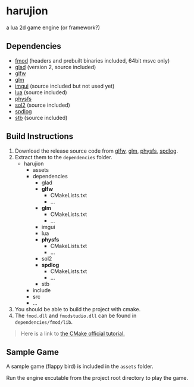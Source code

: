 # harujion

a lua 2d game engine (or framework?)

## Dependencies

- [fmod](https://fmod.com/) (headers and prebuilt binaries included, 64bit msvc only)
- [glad](https://github.com/Dav1dde/glad/tree/glad2) (version 2, source included)
- [glfw](https://github.com/glfw/glfw)
- [glm](https://github.com/g-truc/glm)
- [imgui](https://github.com/ocornut/imgui) (source included but not used yet)
- [lua](http://www.lua.org/home.html) (source included)
- [physfs](https://www.icculus.org/physfs/)
- [sol2](https://github.com/ThePhD/sol2) (source included)
- [spdlog](https://github.com/gabime/spdlog)
- [stb](https://github.com/nothings/stb) (source included)

## Build Instructions

1. Download the release source code from [glfw](https://github.com/glfw/glfw), [glm](https://github.com/g-truc/glm), [physfs](https://www.icculus.org/physfs/), [spdlog](https://github.com/gabime/spdlog).
2. Extract them to the `dependencies` folder.
   - harujion
     - assets
     - dependencies
       - glad
       - **glfw**
         - CMakeLists.txt
         - ...
       - **glm**
         - CMakeLists.txt
         - ...
       - imgui
       - lua
       - **physfs**
         - CMakeLists.txt
         - ...
       - sol2
       - **spdlog**
         - CMakeLists.txt
         - ...
       - stb
     - include
     - src
     - ...
3. You should be able to build the project with cmake.
4. The `fmod.dll` and `fmodstudio.dll` can be found in `dependencies/fmod/lib`.

> Here is a link to [the CMake official tutorial.](https://cmake.org/cmake/help/latest/guide/tutorial/index.html#build-and-test)

## Sample Game

A sample game (flappy bird) is included in the `assets` folder.

Run the engine excutable from the project root directory to play the game.
